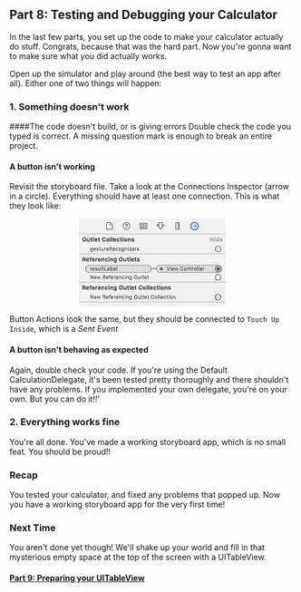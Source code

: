 ## Part 8: Testing and Debugging your Calculator

In the last few parts, you set up the code to make your calculator actually do stuff. Congrats, because that was the hard part. Now you're gonna want to make sure what you did actually works.

Open up the simulator and play around (the best way to test an app after all). Either one of two things will happen:

### 1. Something doesn't work

####The code doesn't build, or is giving errors
Double check the code you typed is correct. A missing question mark is enough to break an entire project.

#### A button isn't working
Revisit the storyboard file. Take a look at the Connections Inspector (arrow in a circle). Everything should have at least one connection. This is what they look like:

<p align="center"> <img src="screenshot1.png" align="center"> </p>

Button Actions look the same, but they should be connected to `Touch Up Inside`, which is a *Sent Event*

#### A button isn't behaving as expected
Again, double check your code. If you're using the Default CalculationDelegate, it's been tested pretty thoroughly and there shouldn't have any problems. If you implemented your own delegate, you're on your own. But you can do it!!'

### 2. Everything works fine

You're all done. You've made a working storyboard app, which is no small feat. You should be proud!!

### Recap
You tested your calculator, and fixed any problems that popped up. Now you have a working storyboard app for the very first time!

### Next Time
You aren't done yet though! We'll shake up your world and fill in that mysterious empty space at the top of the screen with a UITableView.

#### [Part 9: Preparing your UITableView](P9/part9.md)
